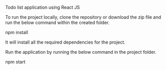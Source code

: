 Todo list application using React JS

To run the project locally, clone the repository or download the zip file and run the below command within the created folder.

npm install

It will install all the required dependencies for the project.

Run the application by running the below command in the project folder.

npm start
